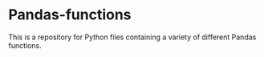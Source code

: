 # Pandas-functions
This is a repository for Python files containing a variety of different Pandas functions. 
